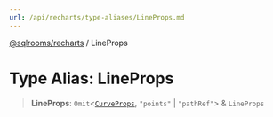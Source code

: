 ```yaml
---
url: /api/recharts/type-aliases/LineProps.md
---
```

[@sqlrooms/recharts](../index.md) / LineProps

# Type Alias: LineProps

> **LineProps**: `Omit`<[`CurveProps`](CurveProps.md), `"points"` | `"pathRef"`> & `LineProps`
